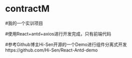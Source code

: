 # contractM

#我的一个实训项目

#使用React+antd+axios进行开发完成，只有前端代码

#参考Github博主Hi-Sen开源的一个Demo进行组件分离式开发https://github.com/Hi-Sen/React-Antd-demo
